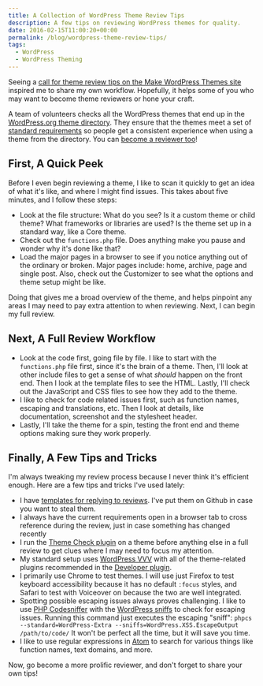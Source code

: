 ```yaml
---
title: A Collection of WordPress Theme Review Tips
description: A few tips on reviewing WordPress themes for quality.
date: 2016-02-15T11:00:20+00:00
permalink: /blog/wordpress-theme-review-tips/
tags:
  - WordPress
  - WordPress Theming
---
```


Seeing a [call for theme review tips on the Make WordPress Themes site](https://make.wordpress.org/themes/2016/02/12/share-your-best-review-tips/) inspired me to share my own workflow. Hopefully, it helps some of you who may want to become theme reviewers or hone your craft.

A team of volunteers checks all the WordPress themes that end up in the [WordPress.org theme directory](https://wordpress.org/themes/). They ensure that the themes meet a set of [standard requirements](https://make.wordpress.org/themes/handbook/review/required/) so people get a consistent experience when using a theme from the directory. You can [become a reviewer too](https://make.wordpress.org/themes/handbook/get-involved/become-a-reviewer/)!

## First, A Quick Peek

Before I even begin reviewing a theme, I like to scan it quickly to get an idea of what it's like, and where I might find issues. This takes about five minutes, and I follow these steps:

- Look at the file structure: What do you see? Is it a custom theme or child theme? What frameworks or libraries are used? Is the theme set up in a standard way, like a Core theme.
- Check out the `functions.php` file. Does anything make you pause and wonder why it's done like that?
- Load the major pages in a browser to see if you notice anything out of the ordinary or broken. Major pages include: home, archive, page and single post. Also, check out the Customizer to see what the options and theme setup might be like.

Doing that gives me a broad overview of the theme, and helps pinpoint any areas I may need to pay extra attention to when reviewing. Next, I can begin my full review.

## Next, A Full Review Workflow

- Look at the code first, going file by file. I like to start with the `functions.php` file first, since it's the brain of a theme. Then, I'll look at other include files to get a sense of what _should_ happen on the front end. Then I look at the template files to see the HTML. Lastly, I'll check out the JavaScript and CSS files to see how they add to the theme.
- I like to check for code related issues first, such as function names, escaping and translations, etc. Then I look at details, like documentation, screenshot and the stylesheet header.
- Lastly, I'll take the theme for a spin, testing the front end and theme options making sure they work properly.

## Finally, A Few Tips and Tricks

I'm always tweaking my review process because I never think it's efficient enough. Here are a few tips and tricks I've used lately:

- I have [templates for replying to reviews](https://gist.github.com/davidakennedy/fad90f6540348a782415). I've put them on Github in case you want to steal them.
- I always have the current requirements open in a browser tab to cross reference during the review, just in case something has changed recently
- I run the [Theme Check plugin](https://wordpress.org/plugins/theme-check/) on a theme before anything else in a full review to get clues where I may need to focus my attention.
- My standard setup uses [WordPress VVV](https://github.com/Varying-Vagrant-Vagrants/VVV) with all of the theme-related plugins recommended in the [Developer plugin](https://wordpress.org/plugins/developer/).
- I primarily use Chrome to test themes. I will use just Firefox to test keyboard accessibility because it has no default `:focus` styles, and Safari to test with Voiceover on because the two are well integrated.
- Spotting possible escaping issues always proves challenging. I like to use [PHP Codesniffer](https://github.com/squizlabs/PHP_CodeSniffer) with the [WordPress sniffs](https://github.com/WordPress-Coding-Standards/WordPress-Coding-Standards) to check for escaping issues. Running this command just executes the escaping "sniff": `phpcs --standard=WordPress-Extra --sniffs=WordPress.XSS.EscapeOutput /path/to/code/` It won't be perfect all the time, but it will save you time.
- I like to use regular expressions in [Atom](https://atom.io) to search for various things like function names, text domains, and more.

Now, go become a more prolific reviewer, and don't forget to share your own tips!
